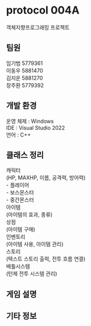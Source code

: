 <h1>protocol 004A</h1>
객체지향프로그래밍 프로젝트
<h2>팀원</h2>
임기범 5779361<br/>
이동우 5881470<br/>
김지운 5881270<br/>
장주환 5779392<br/>
<h2>개발 환경</h2>
운영 체제 : Windows<br/>
IDE : Visual Studio 2022<br/>
언어 : C++<br/>
<h2>클래스 정리</h2>
캐릭터<br/>
     (HP, MAXHP, 이름, 공격력, 방어력)<br/>
 - 플레이어<br/>
 - 보스몬스터<br/>
 - 중간몬스터<br/>
아이템<br/>
     (아이템의 효과, 종류)<br/>
상점<br/>
     (아이템 구매)<br/>
인벤토리<br/>
     (아이템 사용, 아이템 관리)<br/>
스토리<br/>
     (텍스트 스토리 출력, 전투 흐름 연결)<br/>
배틀시스템<br/>
     (턴제 전투 시스템 관리)<br/>
<h2>게임 설명</h2>
<h2>기타 정보</h2>